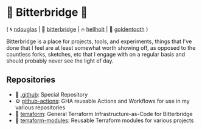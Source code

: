 # 🌉 Bitterbridge 🌉
( 🌀 [ndouglas](https://github.com/ndouglas/) | 🌉 [bitterbridge](https://github.com/bitterbridge/) | ️‍🔥 [hellholt](https://github.com/hellholt/) | 🦷 [goldentooth](https://github.com/goldentooth/) )

Bitterbridge is a place for projects, tools, and experiments, things that I've done that I feel are at least somewhat worth showing off, as opposed to the countless forks, sketches, etc that I engage with on a regular basis and should probably never see the light of day.

## Repositories
- 👋 [.github](https://github.com/bitterbridge/.github): Special Repository
- ⚙️ [github-actions](https://github.com/bitterbridge/github-actions): GHA reusable Actions and Workflows for use in my various repositories
- 🚜 [terraform](https://github.com/bitterbridge/terraform): General Terraform Infrastructure-as-Code for Bitterbridge
- 🧩 [terraform-modules](https://github.com/bitterbridge/terraform-modules): Reusable Terraform modules for various projects